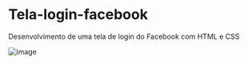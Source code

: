 # Tela-login-facebook
Desenvolvimento de uma tela de login do Facebook com HTML e CSS

![image](https://user-images.githubusercontent.com/14321414/131234132-bc8a64fd-d65a-45ad-bf2a-e0e8ede8be83.png)
